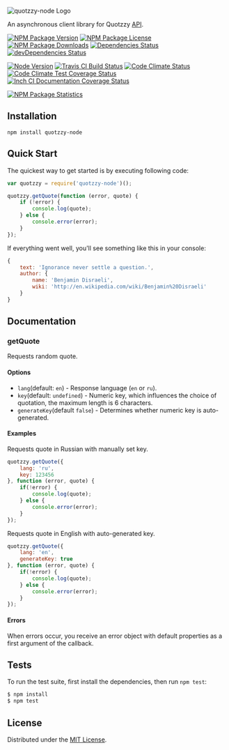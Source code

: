 ![quotzzy-node Logo][logo]

An asynchronous client library for Quotzzy [API](http://www.quotzzy.co/api/).

[![NPM Package Version][npm-package-version-badge]][npm-package-url]
[![NPM Package License][npm-package-license-badge]][npm-package-license-url]
[![NPM Package Downloads][npm-package-downloads-badge]][npm-package-url]
[![Dependencies Status][dependencies-status-badge]][dependencies-status-page-url]
[![devDependencies Status][devDependencies-status-badge]][devDependencies-status-page-url]

[![Node Version][node-version-badge]][node-downloads-page-url]
[![Travis CI Build Status][travis-ci-build-status-badge]][travis-ci-build-status-page-url]
[![Code Climate Status][code-climate-status-badge]][code-climate-status-page-url]
[![Code Climate Test Coverage Status][code-climate-test-coverage-status-badge]][code-climate-test-coverage-status-page-url]
[![Inch CI Documentation Coverage Status][inch-ci-documentation-coverage-status-badge]][inch-ci-documentation-coverage-status-page-url]

[![NPM Package Statistics][npm-package-statistics-badge]][npm-package-url]

## Installation

`npm install quotzzy-node`

## Quick Start

The quickest way to get started is by executing following code:

```javascript
var quotzzy = require('quotzzy-node')();

quotzzy.getQuote(function (error, quote) {
    if (!error) {
        console.log(quote);
    } else {
        console.error(error);
    }
});
```

If everything went well, you'll see something like this in your console:

```javascript
{
    text: 'Ignorance never settle a question.',
    author: {
        name: 'Benjamin Disraeli',
        wiki: 'http://en.wikipedia.com/wiki/Benjamin%20Disraeli'
    }
}
```

## Documentation

### getQuote

Requests random quote.

#### Options

- `lang`(default: `en`) - Response language (`en` or `ru`).
- `key`(default: `undefined`) - Numeric key, which influences the choice of quotation, the maximum length is 6 characters.
- `generateKey`(default `false`) - Determines whether numeric key is auto-generated.

#### Examples

Requests quote in Russian with manually set key.

```javascript
quotzzy.getQuote({
    lang: 'ru',
    key: 123456
}, function (error, quote) {
    if(!error) {
        console.log(quote);
    } else {
        console.error(error);
    }
});
```

Requests quote in English with auto-generated key.

```javascript
quotzzy.getQuote({
    lang: 'en',
    generateKey: true
}, function (error, quote) {
    if(!error) {
        console.log(quote);
    } else {
        console.error(error);
    }
});
```

#### Errors

When errors occur, you receive an error object with default properties as a first argument of the callback.

## Tests

To run the test suite, first install the dependencies, then run `npm test`:

```bash
$ npm install
$ npm test
```

## License

Distributed under the [MIT License](LICENSE).

[logo]: https://cldup.com/aOQeC4InDh.png

[npm-package-url]: https://npmjs.org/package/quotzzy-node

[npm-package-version-badge]: https://img.shields.io/npm/v/quotzzy-node.svg?style=flat-square

[npm-package-license-badge]: https://img.shields.io/npm/l/quotzzy-node.svg?style=flat-square
[npm-package-license-url]: http://opensource.org/licenses/MIT

[npm-package-downloads-badge]: https://img.shields.io/npm/dm/quotzzy-node.svg?style=flat-square

[dependencies-status-badge]: https://david-dm.org/AnatoliyGatt/quotzzy-node.svg?style=flat-square
[dependencies-status-page-url]: https://david-dm.org/AnatoliyGatt/quotzzy-node#info=dependencies

[devDependencies-status-badge]: https://david-dm.org/AnatoliyGatt/quotzzy-node/dev-status.svg?style=flat-square
[devDependencies-status-page-url]: https://david-dm.org/AnatoliyGatt/quotzzy-node#info=devDependencies

[node-version-badge]: https://img.shields.io/node/v/quotzzy-node.svg?style=flat-square
[node-downloads-page-url]: https://nodejs.org/en/download/

[travis-ci-build-status-badge]: https://img.shields.io/travis/AnatoliyGatt/quotzzy-node.svg?style=flat-square
[travis-ci-build-status-page-url]: https://travis-ci.org/AnatoliyGatt/quotzzy-node

[code-climate-status-badge]: https://img.shields.io/codeclimate/github/AnatoliyGatt/quotzzy-node.svg?style=flat-square
[code-climate-status-page-url]: https://codeclimate.com/github/AnatoliyGatt/quotzzy-node

[code-climate-test-coverage-status-badge]: https://img.shields.io/codeclimate/coverage/github/AnatoliyGatt/quotzzy-node.svg?style=flat-square
[code-climate-test-coverage-status-page-url]: https://codeclimate.com/github/AnatoliyGatt/quotzzy-node/coverage

[inch-ci-documentation-coverage-status-badge]: https://inch-ci.org/github/AnatoliyGatt/quotzzy-node.svg?style=flat-square
[inch-ci-documentation-coverage-status-page-url]: https://inch-ci.org/github/AnatoliyGatt/quotzzy-node

[npm-package-statistics-badge]: https://nodei.co/npm/quotzzy-node.png?downloads=true&downloadRank=true&stars=true